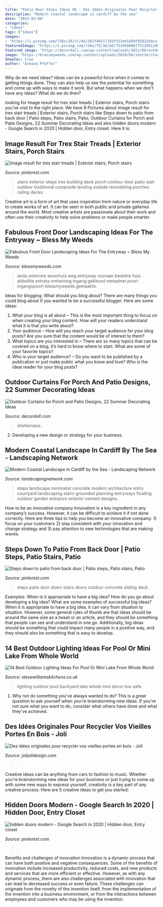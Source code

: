 ```yaml
---
title: "Patio Door Steps Ideas Uk : Des Idées Originales Pour Recycler Vos Vieilles Portes En Bois"
description: "Modern coastal landscape in cardiff by the sea"
date: "2023-02-08"
categories:
- "ideas"
tags: ["ideas"]
images:
- "https://i.pinimg.com/736x/26/1f/46/261f46517193f413e65d89f93822b4ca.jpg"
featuredImage: "https://i.pinimg.com/736x/75/3d/b0/753db00867751289129b05a55c256f71--front-steps-back-doors.jpg"
featured_image: "https://decor4all.com/wp-content/uploads/2012/08/outdoor-curtain-fabrics-summer-decorating-ideas-7.jpg"
image: "https://blessmyweeds.com/wp-content/uploads/2020/04/shutterstock_1441336886-350x525.png"
ShowToc: true
author: "Armand Pfeffer"
---
```



Why do we need ideas?
Ideas can be a powerful force when it comes to getting things done. They can also help us see the potential for something and come up with ways to make it work. But what happens when we don't have any ideas? What do we do then?

	

		
looking for Image result for trex stair treads | Exterior stairs, Porch stairs you've visit to the right place. We have 8 Pictures about Image result for trex stair treads | Exterior stairs, Porch stairs like Steps down to patio from back door | Patio steps, Patio stairs, Patio, Outdoor Curtains for Porch and Patio Designs, 22 Summer Decorating Ideas and also hidden doors modern - Google Search in 2020 | Hidden door, Entry closet. Here it is:
		
    
## Image Result For Trex Stair Treads | Exterior Stairs, Porch Stairs

<img loading=lazy src="https://i.pinimg.com/736x/37/36/8a/37368acd3efadee97d5fe432fd61206e.jpg" onerror="this.onerror=null;this.src='https://tse2.mm.bing.net/th?id=OIP.aMDlXZHg5J6Nx-oNFDCw4AHaJ4&amp;pid=15.1';" alt="Image result for trex stair treads | Exterior stairs, Porch stairs">

_Source: pinterest.com_

>stairs exterior steps trex building deck porch contour door patio stair outdoor traditional composite landing outside remodeling porches railing decks. 

	

Creative art is a form of art that uses inspiration from nature or everyday life to create works of art. It can be seen in both public and private galleries around the world. Most creative artists are passionate about their work and often use their creativity to help solve problems or make people smarter.

    
## Fabulous Front Door Landscaping Ideas For The Entryway ~ Bless My Weeds

<img loading=lazy src="https://blessmyweeds.com/wp-content/uploads/2020/04/shutterstock_1441336886-350x525.png" onerror="this.onerror=null;this.src='https://tse1.mm.bing.net/th?id=OIP.sNe8srqt_nfFv-_saU_u2AAAAA&amp;pid=15.1';" alt="Fabulous Front Door Landscaping Ideas For The Entryway ~ Bless My Weeds">

_Source: blessmyweeds.com_

>iarda anteriore woonhuis weg entryway vooraan bedekte huis abbellita entrata omheining ingang gekleurd metaalnet poort ingangspoort blessmyweeds gemaakte. 

	

Ideas for blogging: What should you blog about?
There are many things you could blog about if you wanted to be a successful blogger. Here are some ideas: 
1) What your blog is all about – This is the most important thing to focus on when creating your blog content. How will your readers understand what it is that you write about? 
2) Your audience – How will you reach your target audience for your blog posts? Are you sure that the content would be of interest to them? 
3) What topics are you interested in – There are so many topics that can be covered on a blog, it’s hard to know where to start. What are some of your favorite topics? 
4) Who is your target audience? – Do you want to be published by a publication or just make public what you know and love? Who is the ideal reader for your blog posts?

    
## Outdoor Curtains For Porch And Patio Designs, 22 Summer Decorating Ideas

<img loading=lazy src="https://decor4all.com/wp-content/uploads/2012/08/outdoor-curtain-fabrics-summer-decorating-ideas-7.jpg" onerror="this.onerror=null;this.src='https://tse1.mm.bing.net/th?id=OIP.vWwhx2pe_d7dm5NpVwjoIwHaHa&amp;pid=15.1';" alt="Outdoor Curtains for Porch and Patio Designs, 22 Summer Decorating Ideas">

_Source: decor4all.com_

>shelterness. 

	

2. Developing a new design or strategy for your business.

    
## Modern Coastal Landscape In Cardiff By The Sea - Landscaping Network

<img loading=lazy src="https://images.landscapingnetwork.com/pictures/images/500x500Max/entryways-steps-and-courtyard_20/minimalist-entry-grounded-landscape-architecture-and-planning_3477.jpg" onerror="this.onerror=null;this.src='https://tse4.mm.bing.net/th?id=OIP.vDZ0NgF8dMt-uA_i5AU-iQAAAA&amp;pid=15.1';" alt="Modern Coastal Landscape in Cardiff by the Sea - Landscaping Network">

_Source: landscapingnetwork.com_

>steps landscape minimalist concrete modern architecture entry courtyard landscaping stairs grounded planning entryways floating outdoor garden entrance exterior cement designs. 

	

How to be an innovative company
Innovation is a key ingredient in any company’s success. However, it can be difficult to achieve it if not done correctly. Here are three tips to help you become an innovative company: 1) focus on your customers 2) stay consistent with your innovation and change strategy and 3) pay attention to new technologies that are making waves.

    
## Steps Down To Patio From Back Door | Patio Steps, Patio Stairs, Patio

<img loading=lazy src="https://i.pinimg.com/736x/75/3d/b0/753db00867751289129b05a55c256f71--front-steps-back-doors.jpg" onerror="this.onerror=null;this.src='https://tse1.mm.bing.net/th?id=OIP.2O9MYxnvD5gSWLhh0gSq1gHaFj&amp;pid=15.1';" alt="Steps down to patio from back door | Patio steps, Patio stairs, Patio">

_Source: pinterest.com_

>steps patio door down stairs doors outdoor concrete sliding deck. 

	

Examples: When is it appropriate to have a big idea? How do you go about developing a big idea? What are some examples of successful big ideas?
When it is appropriate to have a big idea, it can vary from situation to situation. However, some general rules of thumb are that ideas should be around the same size as a tweet or an article, and they should be something that people can see and understand in one go. Additionally, big ideas should be something that could impact many people in a positive way, and they should also be something that is easy to develop.

    
## 14 Best Outdoor Lighting Ideas For Pool Or Mini Lake From Whole World

<img loading=lazy src="http://www.stevewilliamskitchens.co.uk/wp-content/uploads/2016/08/6-Best-Outdoor-Lighting-Ideas-For-Pool-Or-Mini-Lake-From-Whole-World.jpg" onerror="this.onerror=null;this.src='https://tse4.mm.bing.net/th?id=OIP.xPu6phZtk_xjacjKxniIvgHaE8&amp;pid=15.1';" alt="14 Best Outdoor Lighting Ideas For Pool Or Mini Lake From Whole World">

_Source: stevewilliamskitchens.co.uk_

>lighting outdoor pool backyard lake whole mini decor low safe. 

	

1. Why not do something you've always wanted to do? This is a great question to ask yourself when you're brainstorming new ideas. If you're not sure what you want to do, consider what others have done and what they've achieved.

    
## Des Idées Originales Pour Recycler Vos Vieilles Portes En Bois - Joli

<img loading=lazy src="https://jolijolidesign.com/wp-content/uploads/2014/09/0c39c84428dc6366851c15d5fa48e05c.jpg" onerror="this.onerror=null;this.src='https://tse4.mm.bing.net/th?id=OIP.aovkEfH34FCqXFAoEGltrQAAAA&amp;pid=15.1';" alt="Des idées originales pour recycler vos vieilles portes en bois - Joli">

_Source: jolijolidesign.com_

>. 

	

Creative ideas can be anything from cars to fashion to music. Whether you're brainstorming new ideas for your business or just trying to come up with some new ways to express yourself, creativity is a key part of any creative process. Here are 5 creative ideas to get you started:

    
## Hidden Doors Modern - Google Search In 2020 | Hidden Door, Entry Closet

<img loading=lazy src="https://i.pinimg.com/736x/26/1f/46/261f46517193f413e65d89f93822b4ca.jpg" onerror="this.onerror=null;this.src='https://tse1.mm.bing.net/th?id=OIP.hBHAc_2gxVscraUGZ8E4bgHaLH&amp;pid=15.1';" alt="hidden doors modern - Google Search in 2020 | Hidden door, Entry closet">

_Source: pinterest.com_

>. 

	

Benefits and challenges of innovation
Innovation is a dynamic process that can have both positive and negative consequences. Some of the benefits of innovation include increased productivity, reduced costs, and new products and services that are more efficient or effective. However, as with any dynamic process, there are also challenges associated with innovation that can lead to decreased success or even failure. These challenges can originate from the novelty of the invention itself, from the implementation of the invention into a business environment, or from the interactions between employees and customers who may be using the invention.

